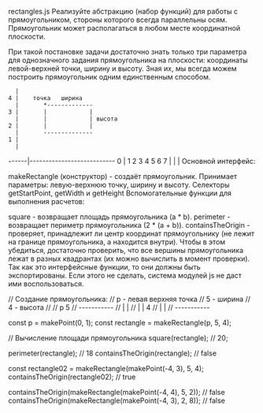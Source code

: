 rectangles.js
Реализуйте абстракцию (набор функций) для работы с прямоугольником, стороны которого всегда параллельны осям. Прямоугольник может располагаться в любом месте координатной плоскости.

При такой постановке задачи достаточно знать только три параметра для однозначного задания прямоугольника на плоскости: координаты левой-верхней точки, ширину и высоту. Зная их, мы всегда можем построить прямоугольник одним единственным способом.

      |
    4 |    точка   ширина
      |       *-------------
    3 |       |            |
      |       |            | высота
    2 |       |            |
      |       --------------
    1 |
      |
------|---------------------------
    0 |  1   2   3   4   5   6   7
      |
      |
      |
Основной интерфейс:

makeRectangle (конструктор) - создаёт прямоугольник. Принимает параметры: левую-верхнюю точку, ширину и высоту.
Селекторы getStartPoint, getWidth и getHeight
Вспомогательные функции для выполнения расчетов:

square - возвращает площадь прямоугольника (a * b).
perimeter - возвращает периметр прямоугольника (2 * (a + b)).
containsTheOrigin - проверяет, принадлежит ли центр координат прямоугольнику (не лежит на границе прямоугольника, а находится внутри). Чтобы в этом убедиться, достаточно проверить, что все вершины прямоугольника лежат в разных квадрантах (их можно вычислить в момент проверки).
Так как это интерфейсные функции, то они должны быть экспортированы. Если этого не сделать, система модулей js не даст ими воспользоваться.

// Создание прямоугольника:
// p - левая верхняя точка
// 5 - ширина
// 4 - высота
//
// p    5
// -----------
// |         |
// |         | 4
// |         |
// -----------

const p = makePoint(0, 1);
const rectangle = makeRectangle(p, 5, 4);

// Вычисление площади прямоугольника
square(rectangle); // 20;

perimeter(rectangle); // 18
containsTheOrigin(rectangle); // false

const rectangle02 = makeRectangle(makePoint(-4, 3), 5, 4);
containsTheOrigin(rectangle02); // true

containsTheOrigin(makeRectangle(makePoint(-4, 4), 5, 2)); // false
containsTheOrigin(makeRectangle(makePoint(-4, 3), 2, 8)); // false